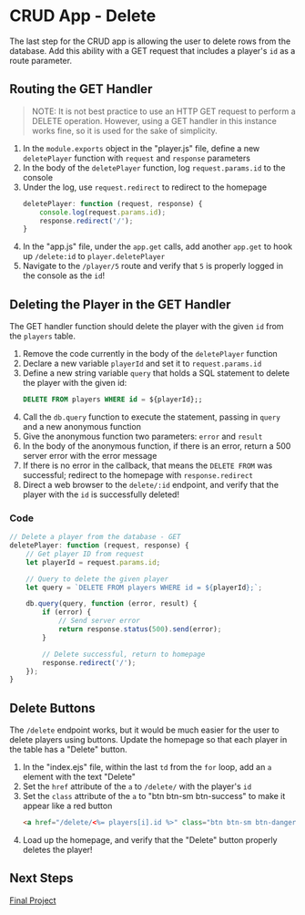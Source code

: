 # CRU**D** App - Delete
The last step for the CRUD app is allowing the user to delete rows from the database. Add this ability with a GET request that includes a player's `id` as a route parameter.

## Routing the GET Handler
>NOTE: It is not best practice to use an HTTP GET request to perform a DELETE operation. However, using a GET handler in this instance works fine, so it is used for the sake of simplicity.

1. In the `module.exports` object in the "player.js" file, define a new `deletePlayer` function with `request` and `response` parameters
1. In the body of the `deletePlayer` function, log `request.params.id` to the console
1. Under the log, use `request.redirect` to redirect to the homepage
    ```js
    deletePlayer: function (request, response) {
        console.log(request.params.id);
        response.redirect('/');
    }
    ```
1. In the "app.js" file, under the `app.get` calls, add another `app.get` to hook up `/delete:id` to `player.deletePlayer`
1. Navigate to the `/player/5` route and verify that `5` is properly logged in the console as the `id`!

## Deleting the Player in the GET Handler
The GET handler function should delete the player with the given `id` from the `players` table. 

1. Remove the code currently in the body of the `deletePlayer` function
1. Declare a new variable `playerId` and set it to `request.params.id`
1. Define a new string variable `query` that holds a SQL statement to delete the player with the given id:
    ```sql
    DELETE FROM players WHERE id = ${playerId};;
    ```
1. Call the `db.query` function to execute the statement, passing in `query` and a new anonymous function
1. Give the anonymous function two parameters: `error` and `result`
1. In the body of the anonymous function, if there is an error, return a 500 server error with the error message
1. If there is no error in the callback, that means the `DELETE FROM` was successful; redirect to the homepage with `response.redirect`
1. Direct a web browser to the `delete/:id` endpoint, and verify that the player with the `id` is successfully deleted!

### Code
```js
// Delete a player from the database - GET
deletePlayer: function (request, response) {
    // Get player ID from request
    let playerId = request.params.id;

    // Query to delete the given player
    let query = `DELETE FROM players WHERE id = ${playerId};`;

    db.query(query, function (error, result) {
        if (error) {
            // Send server error
            return response.status(500).send(error);
        }

        // Delete successful, return to homepage
        response.redirect('/');
    });
}
```

## Delete Buttons
The `/delete` endpoint works, but it would be much easier for the user to delete players using buttons. Update the homepage so that each player in the table has a "Delete" button.

1. In the "index.ejs" file, within the last `td` from the `for` loop, add an `a` element with the text "Delete"
1. Set the `href` attribute of the `a` to `/delete/` with the player's `id`
1. Set the `class` attribute of the `a` to "btn btn-sm btn-success" to make it appear like a red button
    ```html
    <a href="/delete/<%= players[i].id %>" class="btn btn-sm btn-danger">Delete</a>
    ```
1. Load up the homepage, and verify that the "Delete" button properly deletes the player!

## Next Steps
[Final Project](../FinalProject/FinalProject.md)